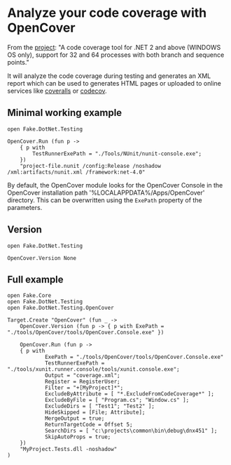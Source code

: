 # Analyze your code coverage with OpenCover

From the [project](https://github.com/OpenCover/opencover):
"A code coverage tool for .NET 2 and above (WINDOWS OS only), support for 32 and 64 processes with both branch and sequence points."

It will analyze the code coverage during testing and generates an XML report which can be used to generates HTML pages or uploaded to online services like [coveralls](https://coveralls.io/) or [codecov](https://codecov.io/).

## Minimal working example

    open Fake.DotNet.Testing

    OpenCover.Run (fun p ->
        { p with
            TestRunnerExePath = "./Tools/NUnit/nunit-console.exe";
        })
        "project-file.nunit /config:Release /noshadow /xml:artifacts/nunit.xml /framework:net-4.0"

By default, the OpenCover module looks for the OpenCover Console in the OpenCover installation path '%LOCALAPPDATA%/Apps/OpenCover' directory. This can be overwritten using the `ExePath` property of the parameters.

## Version

    open Fake.DotNet.Testing

    OpenCover.Version None

## Full example

    open Fake.Core
    open Fake.DotNet.Testing
    open Fake.DotNet.Testing.OpenCover

    Target.Create "OpenCover" (fun _ ->
        OpenCover.Version (fun p -> { p with ExePath = "./tools/OpenCover/tools/OpenCover.Console.exe" })

        OpenCover.Run (fun p ->
        { p with
                ExePath = "./tools/OpenCover/tools/OpenCover.Console.exe"
                TestRunnerExePath = "./tools/xunit.runner.console/tools/xunit.console.exe";
                Output = "coverage.xml";
                Register = RegisterUser;
                Filter = "+[MyProject]*";
                ExcludeByAttribute = [ "*.ExcludeFromCodeCoverage*" ];
                ExcludeByFile = [ "Program.cs"; "Window.cs" ];
                ExcludeDirs = [ "Test1"; "Test2" ];
                HideSkipped = [File; Attribute];
                MergeOutput = true;
                ReturnTargetCode = Offset 5;
                SearchDirs = [ "c:\projects\common\bin\debug\dnx451" ];
                SkipAutoProps = true;
        })
        "MyProject.Tests.dll -noshadow"
    )
